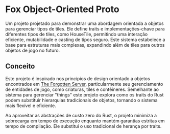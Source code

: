 # Fox Object-Oriented Proto

Um projeto projetado para demonstrar uma abordagem orientada a objetos para gerenciar tipos de tiles. Ele define traits e implementações-chave para diferentes tipos de tiles, como HouseTile, permitindo uma interação eficiente, mutabilidade e casting de tipos seguro. Este sistema estabelece a base para estruturas mais complexas, expandindo além de tiles para outros objetos de jogo no futuro.

## Conceito
Este projeto é inspirado nos princípios de design orientado a objetos encontrados em [The Forgotten Server](https://github.com/otland/forgottenserver), particularmente seu gerenciamento de entidades de jogo, como criaturas, tiles e contêineres. Semelhante ao sistema para gerenciar "things" este projeto explora como os traits do Rust podem substituir hierarquias tradicionais de objetos, tornando o sistema mais flexível e eficiente.

Ao aproveitar as abstrações de custo zero do Rust, o projeto minimiza a sobrecarga em tempo de execução enquanto mantém garantias estritas em tempo de compilação. Ele substitui o uso tradicional de herança por traits.